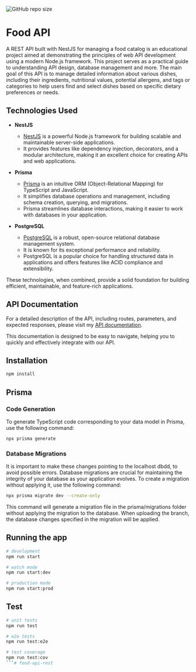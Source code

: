 ![GitHub repo size](https://img.shields.io/github/repo-size/Discordante/food-api-rest)

# Food API

A REST API built with NestJS for managing a food catalog is an educational project aimed at demonstrating the principles of web API development using a modern Node.js framework. This project serves as a practical guide to understanding API design, database management and more. The main goal of this API is to manage detailed information about various dishes, including their ingredients, nutritional values, potential allergens, and tags or categories to help users find and select dishes based on specific dietary preferences or needs.

## Technologies Used
- **NestJS**

  - [NestJS](https://nestjs.com/) is a powerful Node.js framework for building scalable and maintainable server-side applications.
  - It provides features like dependency injection, decorators, and a modular architecture, making it an excellent choice for creating APIs and web applications.

- **Prisma**

  - [Prisma](https://www.prisma.io/) is an intuitive ORM (Object-Relational Mapping) for TypeScript and JavaScript.
  - It simplifies database operations and management, including schema creation, querying, and migrations.
  - Prisma streamlines database interactions, making it easier to work with databases in your application.

- **PostgreSQL**
  - [PostgreSQL](https://www.postgresql.org/) is a robust, open-source relational database management system.
  - It is known for its exceptional performance and reliability.
  - PostgreSQL is a popular choice for handling structured data in applications and offers features like ACID compliance and extensibility.

These technologies, when combined, provide a solid foundation for building efficient, maintainable, and feature-rich applications.

## API Documentation

For a detailed description of the API, including routes, parameters, and expected responses, please visit my [API documentation](https://api-food.dcbravo.com/api/v1/docs).

This documentation is designed to be easy to navigate, helping you to quickly and effectively integrate with our API.


## Installation

```bash
npm install
```

## Prisma

### Code Generation

To generate TypeScript code corresponding to your data model in Prisma, use the following command:

```bash
npx prisma generate
```

### Database Migrations

It is important to make these changes pointing to the localhost dbdd, to avoid possible errors.
Database migrations are crucial for maintaining the integrity of your database as your application evolves. To create a migration without applying it, use the following command:

```bash
npx prisma migrate dev --create-only
```

This command will generate a migration file in the prisma/migrations folder without applying the migration to the database.
When uploading the branch, the database changes specified in the migration will be applied.

## Running the app

```bash
# development
npm run start

# watch mode
npm run start:dev

# production mode
npm run start:prod
```

## Test

```bash
# unit tests
npm run test

# e2e tests
npm run test:e2e

# test coverage
npm run test:cov
```# food-api-rest

